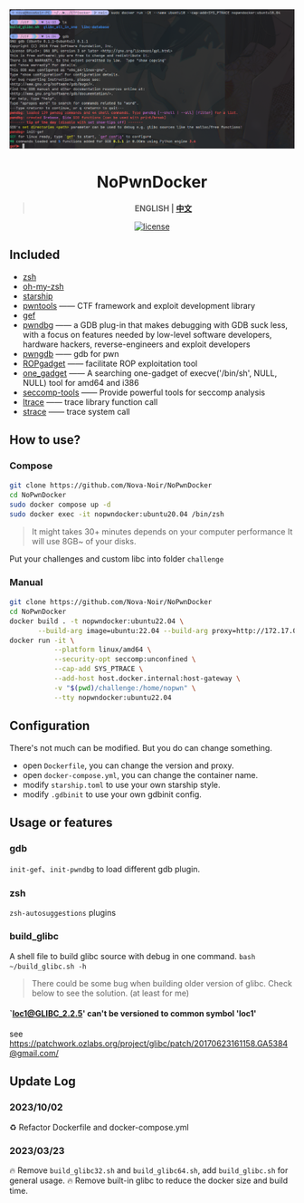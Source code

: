 <div align="center">
  <img src="images/example.png">
</div>


<div align="center">

# NoPwnDocker

> **ENGLISH | [中文](README_CN.md)**

<a href="./LICENSE">
    <img src="https://img.shields.io/github/license/Nova-Noir/NoPwnDocker.svg" alt="license">
</a>

</div>


## Included

- [zsh](https://www.zsh.org/)
- [oh-my-zsh](https://ohmyz.sh/)
- [starship](https://starship.rs/)
- [pwntools](https://github.com/Gallopsled/pwntools)  —— CTF framework and exploit development library
- [gef](https://github.com/hugsy/gef)
- [pwndbg](https://github.com/pwndbg/pwndbg)  —— a GDB plug-in that makes debugging with GDB suck less, with a focus on features needed by low-level software developers, hardware hackers, reverse-engineers and exploit developers
- [pwngdb](https://github.com/scwuaptx/Pwngdb) —— gdb for pwn
- [ROPgadget](https://github.com/JonathanSalwan/ROPgadget)  —— facilitate ROP exploitation tool
- [one_gadget](https://github.com/david942j/one_gadget) —— A searching one-gadget of execve('/bin/sh', NULL, NULL) tool for amd64 and i386
- [seccomp-tools](https://github.com/david942j/seccomp-tools) —— Provide powerful tools for seccomp analysis
- [ltrace](https://linux.die.net/man/1/ltrace)      —— trace library function call
- [strace](https://linux.die.net/man/1/strace)     —— trace system call

## How to use?

### Compose
```bash
git clone https://github.com/Nova-Noir/NoPwnDocker
cd NoPwnDocker
sudo docker compose up -d
sudo docker exec -it nopwndocker:ubuntu20.04 /bin/zsh
```

> It might takes 30+ minutes depends on your computer performance
> It will use 8GB~ of your disks.

Put your challenges and custom libc into folder `challenge`

### Manual

```bash
git clone https://github.com/Nova-Noir/NoPwnDocker
cd NoPwnDocker
docker build . -t nopwndocker:ubuntu22.04 \
       --build-arg image=ubuntu:22.04 --build-arg proxy=http://172.17.0.1:7890 --build-arg python-version=3.11.5
docker run -it \
           --platform linux/amd64 \
           --security-opt seccomp:unconfined \
           --cap-add SYS_PTRACE \
           --add-host host.docker.internal:host-gateway \
           -v "$(pwd)/challenge:/home/nopwn" \
           --tty nopwndocker:ubuntu22.04
```


## Configuration

There's not much can be modified. But you do can change something.

- open `Dockerfile`, you can change the version and proxy.
- open `docker-compose.yml`, you can change the container name.
- modify `starship.toml` to use your own starship style.
- modify `.gdbinit` to use your own gdbinit config.


## Usage or features

### gdb

`init-gef`、`init-pwndbg` to load different gdb plugin.

### zsh

`zsh-autosuggestions` plugins

### build_glibc

A shell file to build glibc source with debug in one command.
`bash ~/build_glibc.sh -h`

> There could be some bug when building older version of glibc.
> Check below to see the solution. (at least for me)
 
#### `loc1@GLIBC_2.2.5' can't be versioned to common symbol 'loc1'
 
see https://patchwork.ozlabs.org/project/glibc/patch/20170623161158.GA5384@gmail.com/


## Update Log

### 2023/10/02

:recycle: Refactor Dockerfile and docker-compose.yml

### 2023/03/23  

:fire: Remove `build_glibc32.sh` and `build_glibc64.sh`, add `build_glibc.sh` for general usage. 
:fire: Remove built-in glibc to reduce the docker size and build time.